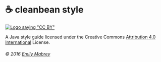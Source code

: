 # :coffee: cleanbean style
[![Logo saying "CC BY"][cc-logo]][cc-link]

A Java style guide licensed under the Creative Commons [Attribution 4.0 International][cc-link] License.

###### © 2016 [Emily Mabrey][emabrey]

[emabrey]: https://github.com/emabrey
[cc-logo]: https://mirrors.creativecommons.org/presskit/buttons/80x15/svg/by.svg
[cc-link]: https://creativecommons.org/licenses/by/4.0/

<div style="display:none" prefix="dc: http://purl.org/dc/terms/ cc: http://creativecommons.org/ns#">    
<a rel="license" href="http://creativecommons.org/licenses/by/4.0/"></a>
<span property="dc:title">cleanbean style</span>
<a href="https://github.com/emabrey/cleanbean" rel="cc:attributionURL"></a>
<span property="cc:attributionName">Emily Mabrey</span>
</div>